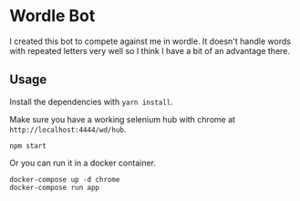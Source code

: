Wordle Bot
===

I created this bot to compete against me in wordle.
It doesn't handle words with repeated letters very well so I think I have a bit of an advantage there.

## Usage

Install the dependencies with `yarn install`.

Make sure you have a working selenium hub with chrome at `http://localhost:4444/wd/hub`.

```
npm start
```

Or you can run it in a docker container.

```
docker-compose up -d chrome
docker-compose run app
```